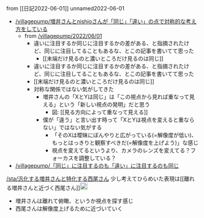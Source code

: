
from [[日記2022-06-01]]
unnamed2022-06-01
- [/villagepump/増井さんとnishioさんが「同じ」「違い」の点で対称的な考え方をしている](https://scrapbox.io/villagepump/増井さんとnishioさんが「同じ」「違い」の点で対称的な考え方をしている)
    - from [/villagepump/2022/06/01](https://scrapbox.io/villagepump/2022/06/01)
        - 違いに注目するか同じに注目するかの差がある、と指摘されたけど、同じに注目してることもあるな、とこの記事を書いてて思った
            - [[末端だけ見るのと濃いところだけ見るのは同じ]]
        - 違いに注目するか同じに注目するかの差がある、と指摘されたけど、同じに注目してることもあるな、とこの記事を書いてて思った
        - [[末端だけ見るのと濃いところだけ見るのは同じ]]
        - 対称な関係ではない気がしてきた
            - 増井さんの「XとYは同じ」は「この視点から見れば重なって見える」という「新しい視点の発明」だと思う
                - 図: [[見る方向によって重なって見える]]
            - 僕が「違う」と言い出す時って「XとYは視点を変えると重ならない」ではない気がする
                - 「そのXは曖昧にぼんやりと広がっている(=解像度が低い)、もっとはっきりと観察すべきだ(=解像度を上げよう)」な感じ
                - 視点を変えてるというより、カメラのレンズを変えてる？フォーカスを調整している？
- [/villagepump/「同じ」に注目するのも「違い」に注目するのも同じ](https://scrapbox.io/villagepump/「同じ」に注目するのも「違い」に注目するのも同じ)

[/sta/汎化する増井さんと特化する西尾さん](https://scrapbox.io/sta/汎化する増井さんと特化する西尾さん)
少し考えてひらめいた表現は[[離れる増井さんと近づく西尾さん]]<img src='https://scrapbox.io/api/pages/sta/sta/icon' alt='/sta/sta.icon' height="19.5"/>
- 増井さんは離れて俯瞰、というか視点を探す感じ
- 西尾さんは解像度上げるために近づいていく


